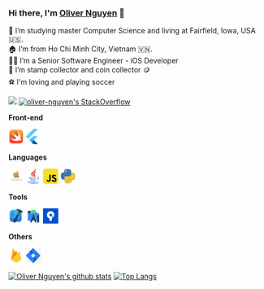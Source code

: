 ### Hi there, I'm [Oliver Nguyen](https://github.com/oliver-anh-nguyen) 👋

🪪 I’m studying master Computer Science and living at Fairfield, Iowa, USA 🇺🇸. <br/>
🏠 I’m from Ho Chi Minh City, Vietnam 🇻🇳. <br/>
👨‍💻 I’m a Senior Software Engineer - iOS Developer<br/>
💌 I’m stamp collector and coin collector 🪙<br/>
⚽️ I'm loving and playing soccer

![](https://komarev.com/ghpvc/?username=oliver-nguyen&color=green) [![oliver-nguyen's StackOverflow](https://stackoverflow-badge.vercel.app/?userID=10804130)](https://stackoverflow.com/users/10804130/oliver-nguyen)

**Front-end**

<code><img height="30" src="https://github.com/oliver-anh-nguyen/oliver-anh-nguyen/blob/main/icons/icon_swift.png"></code>
<code><img height="30" src="https://github.com/oliver-anh-nguyen/oliver-anh-nguyen/blob/main/icons/icon_flutter.png"></code>

**Languages**

<code><img height="30" src="https://github.com/oliver-anh-nguyen/oliver-anh-nguyen/blob/main/icons/icon_objC.png"></code>
<code><img height="30" src="https://github.com/oliver-anh-nguyen/oliver-anh-nguyen/blob/main/icons/icon_java.png"></code>
<code><img height="30" src="https://github.com/oliver-anh-nguyen/oliver-anh-nguyen/blob/main/icons/icon_javascript.png"></code>
<code><img height="30" src="https://github.com/oliver-anh-nguyen/oliver-anh-nguyen/blob/main/icons/icon_python.webp"></code>

**Tools**

<code><img height="30" src="https://github.com/oliver-anh-nguyen/oliver-anh-nguyen/blob/main/icons/icon_xcode.png"></code>
<code><img height="30" src="https://github.com/oliver-anh-nguyen/oliver-anh-nguyen/blob/main/icons/icon_android_studio.png"></code>
<code><img height="30" src="https://github.com/oliver-anh-nguyen/oliver-anh-nguyen/blob/main/icons/icon_sourcetree.jpg"></code>

**Others**

<code><img height="30" src="https://github.com/oliver-anh-nguyen/oliver-anh-nguyen/blob/main/icons/icon_firebase.png"></code>
<code><img height="30" src="https://github.com/oliver-anh-nguyen/oliver-anh-nguyen/blob/main/icons/icon_jira.png"></code>



[![Oliver Nguyen's github stats](https://github-readme-stats.vercel.app/api?username=oliver-anh-nguyen&show_icons=true&theme=merko)](https://github.com/oliver-anh-nguyen)
 [![Top Langs](https://github-readme-stats.vercel.app/api/top-langs/?username=oliver-anh-nguyen&layout=compact&theme=merko)](https://github.com/oliver-anh-nguyen)
